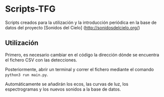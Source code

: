 # Scripts-TFG

Scripts creados para la utilización y la introducción periódica en la base de datos del proyecto [Sonidos del Cielo] (http://sonidosdelcielo.org/)

## Utilización

Primero, es necesario cambiar en el código la dirección dónde se encuentra el fichero CSV con las detecciones. 

Posteriormente, abrir un terminal y correr el fichero mediante el comando `python3 run main.py`.

Automáticamente se añadirán los ecos, las curvas de luz, los espectrogramas y los nuevos sonidos a la base de datos.
